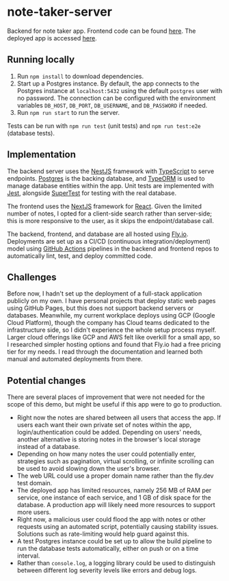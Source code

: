 # note-taker-server
Backend for note taker app. Frontend code can be found [here](https://github.com/AnonymousRandomPerson/note-taker-ui). The deployed app is accessed [here](https://note-taker-ui.fly.dev/).

## Running locally
1. Run `npm install` to download dependencies.
2. Start up a Postgres instance. By default, the app connects to the Postgres instance at `localhost:5432` using the default `postgres` user with no password. The connection can be configured with the environment variables `DB_HOST`, `DB_PORT`, `DB_USERNAME`, and `DB_PASSWORD` if needed.
3. Run `npm run start` to run the server.

Tests can be run with `npm run test` (unit tests) and `npm run test:e2e` (database tests).

## Implementation
The backend server uses the [NestJS](https://nestjs.com/) framework with [TypeScript](https://www.typescriptlang.org/) to serve endpoints. [Postgres](https://www.postgresql.org/) is the backing database, and [TypeORM](https://typeorm.io/) is used to manage database entities within the app. Unit tests are implemented with [Jest](https://jestjs.io/), alongside [SuperTest](https://www.npmjs.com/package/supertest) for testing with the real database.

The frontend uses the [NextJS](https://nextjs.org/) framework for [React](https://react.dev/). Given the limited number of notes, I opted for a client-side search rather than server-side; this is more responsive to the user, as it skips the endpoint/database call.

The backend, frontend, and database are all hosted using [Fly.io](https://fly.io/). Deployments are set up as a CI/CD (continuous integration/deployment) model using [GitHub Actions](https://docs.github.com/en/actions) pipelines in the backend and frontend repos to automatically lint, test, and deploy committed code.

## Challenges
Before now, I hadn't set up the deployment of a full-stack application publicly on my own. I have personal projects that deploy static web pages using GitHub Pages, but this does not support backend servers or databases. Meanwhile, my current workplace deploys using GCP (Google Cloud Platform), though the company has Cloud teams dedicated to the infrastructure side, so I didn't experience the whole setup process myself. Larger cloud offerings like GCP and AWS felt like overkill for a small app, so I researched simpler hosting options and found that Fly.io had a free pricing tier for my needs. I read through the documentation and learned both manual and automated deployments from there.

## Potential changes
There are several places of improvement that were not needed for the scope of this demo, but might be useful if this app were to go to production.
* Right now the notes are shared between all users that access the app. If users each want their own private set of notes within the app, login/authentication could be added. Depending on users' needs, another alternative is storing notes in the browser's local storage instead of a database.
* Depending on how many notes the user could potentially enter, strategies such as pagination, virtual scrolling, or infinite scrolling can be used to avoid slowing down the user's browser.
* The web URL could use a proper domain name rather than the fly.dev test domain.
* The deployed app has limited resources, namely 256 MB of RAM per service, one instance of each service, and 1 GB of disk space for the database. A production app will likely need more resources to support more users.
* Right now, a malicious user could flood the app with notes or other requests using an automated script, potentially causing stability issues. Solutions such as rate-limiting would help guard against this.
* A test Postgres instance could be set up to allow the build pipeline to run the database tests automatically, either on push or on a time interval.
* Rather than `console.log`, a logging library could be used to distinguish between different log severity levels like errors and debug logs.
